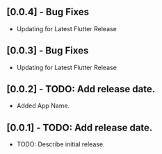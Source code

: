 ## [0.0.4] - Bug Fixes

* Updating for Latest Flutter Release

## [0.0.3] - Bug Fixes

* Updating for Latest Flutter Release

## [0.0.2] - TODO: Add release date.

* Added App Name.

## [0.0.1] - TODO: Add release date.

* TODO: Describe initial release.
